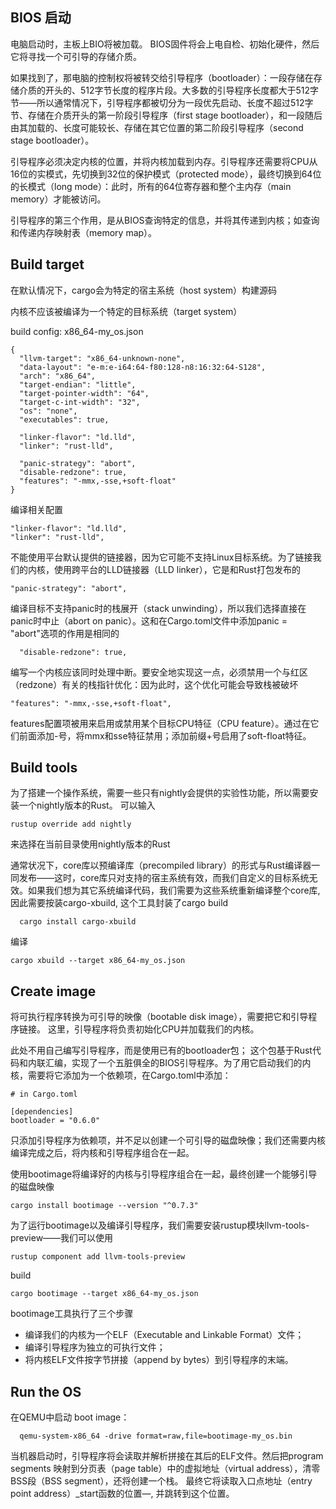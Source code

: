 
## BIOS 启动

电脑启动时，主板上BIO将被加载。 BIOS固件将会上电自检、初始化硬件，然后它将寻找一个可引导的存储介质。

如果找到了，那电脑的控制权将被转交给引导程序（bootloader）：一段存储在存储介质的开头的、512字节长度的程序片段。大多数的引导程序长度都大于512字节——所以通常情况下，引导程序都被切分为一段优先启动、长度不超过512字节、存储在介质开头的第一阶段引导程序（first stage bootloader），和一段随后由其加载的、长度可能较长、存储在其它位置的第二阶段引导程序（second stage bootloader）。

引导程序必须决定内核的位置，并将内核加载到内存。引导程序还需要将CPU从16位的实模式，先切换到32位的保护模式（protected mode），最终切换到64位的长模式（long mode）：此时，所有的64位寄存器和整个主内存（main memory）才能被访问。

引导程序的第三个作用，是从BIOS查询特定的信息，并将其传递到内核；如查询和传递内存映射表（memory map）。


## Build target
在默认情况下，cargo会为特定的宿主系统（host system）构建源码

内核不应该被编译为一个特定的目标系统（target system）

build config: x86_64-my_os.json
```
{
  "llvm-target": "x86_64-unknown-none",
  "data-layout": "e-m:e-i64:64-f80:128-n8:16:32:64-S128",
  "arch": "x86_64",
  "target-endian": "little",
  "target-pointer-width": "64",
  "target-c-int-width": "32",
  "os": "none",
  "executables": true,

  "linker-flavor": "ld.lld",
  "linker": "rust-lld",
  
  "panic-strategy": "abort",
  "disable-redzone": true,
  "features": "-mmx,-sse,+soft-float"
}
```

编译相关配置
```
"linker-flavor": "ld.lld",
"linker": "rust-lld",
```
不能使用平台默认提供的链接器，因为它可能不支持Linux目标系统。为了链接我们的内核，使用跨平台的LLD链接器（LLD linker），它是和Rust打包发布的

```
"panic-strategy": "abort",
```
编译目标不支持panic时的栈展开（stack unwinding），所以我们选择直接在panic时中止（abort on panic）。这和在Cargo.toml文件中添加panic = "abort"选项的作用是相同的

```
  "disable-redzone": true,
```
编写一个内核应该同时处理中断。要安全地实现这一点，必须禁用一个与红区（redzone）有关的栈指针优化：因为此时，这个优化可能会导致栈被破坏

```
"features": "-mmx,-sse,+soft-float",
```
features配置项被用来启用或禁用某个目标CPU特征（CPU feature）。通过在它们前面添加-号，将mmx和sse特征禁用；添加前缀+号启用了soft-float特征。

## Build tools
为了搭建一个操作系统，需要一些只有nightly会提供的实验性功能，所以需要安装一个nightly版本的Rust。
可以输入
```
rustup override add nightly
```
来选择在当前目录使用nightly版本的Rust


通常状况下，core库以预编译库（precompiled library）的形式与Rust编译器一同发布——这时，core库只对支持的宿主系统有效，而我们自定义的目标系统无效。如果我们想为其它系统编译代码，我们需要为这些系统重新编译整个core库, 因此需要按装cargo-xbuild, 这个工具封装了cargo build

```
  cargo install cargo-xbuild
```

编译
```
cargo xbuild --target x86_64-my_os.json
```

## Create image
将可执行程序转换为可引导的映像（bootable disk image），需要把它和引导程序链接。
这里，引导程序将负责初始化CPU并加载我们的内核。


此处不用自己编写引导程序，而是使用已有的bootloader包；
这个包基于Rust代码和内联汇编，实现了一个五脏俱全的BIOS引导程序。为了用它启动我们的内核，需要将它添加为一个依赖项，在Cargo.toml中添加：
```
# in Cargo.toml

[dependencies]
bootloader = "0.6.0"
```
只添加引导程序为依赖项，并不足以创建一个可引导的磁盘映像；我们还需要内核编译完成之后，将内核和引导程序组合在一起。

使用bootimage将编译好的内核与引导程序组合在一起，最终创建一个能够引导的磁盘映像
```
cargo install bootimage --version "^0.7.3"
```
为了运行bootimage以及编译引导程序，我们需要安装rustup模块llvm-tools-preview——我们可以使用
```
rustup component add llvm-tools-preview
```

build
```
cargo bootimage --target x86_64-my_os.json
```

bootimage工具执行了三个步骤
- 编译我们的内核为一个ELF（Executable and Linkable Format）文件；
- 编译引导程序为独立的可执行文件；
- 将内核ELF文件按字节拼接（append by bytes）到引导程序的末端。


## Run the OS
在QEMU中启动 boot image：
```
  qemu-system-x86_64 -drive format=raw,file=bootimage-my_os.bin
```
当机器启动时，引导程序将会读取并解析拼接在其后的ELF文件。然后把program segments 映射到分页表（page table）中的虚拟地址（virtual address），清零BSS段（BSS segment），还将创建一个栈。
最终它将读取入口点地址（entry point address）_start函数的位置—, 并跳转到这个位置。
